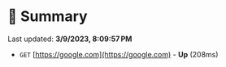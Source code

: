 # 📖 Summary
Last updated: **3/9/2023, 8:09:57 PM**

- `GET` [https://google.com](https://google.com) - **Up** (208ms)

